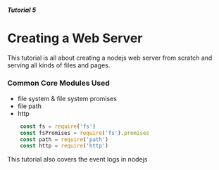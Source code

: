 ##### Tutorial 5
# Creating a Web Server
This tutorial is all about creating a nodejs web server from scratch and serving all kinds of files and pages.
### Common Core Modules Used
* file system & file system promises
* file path
* http
```javascript
    const fs = require('fs')
    const fsPromises = require('fs').promises
    const path = require('path')
    const http = require('http')
```
This tutorial also covers the event logs in nodejs

